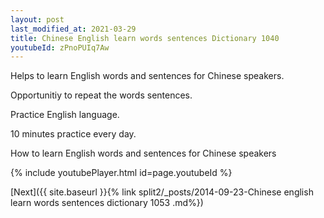 ```yaml
---
layout: post
last_modified_at: 2021-03-29
title: Chinese English learn words sentences Dictionary 1040 
youtubeId: zPnoPUIq7Aw
---
```

 
 
Helps to learn English words and sentences for Chinese speakers.

Opportunitiy to repeat the words sentences. 

Practice English language. 
 
10 minutes practice every day. 
 
How to learn English words and sentences for Chinese speakers 
 
{% include youtubePlayer.html id=page.youtubeId %}
 
 
[Next]({{ site.baseurl }}{% link  split2/_posts/2014-09-23-Chinese english learn words sentences dictionary 1053 .md%})
 
